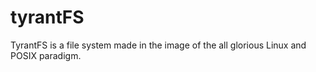 # tyrantFS
TyrantFS is a file system made in the image of the all glorious Linux and POSIX paradigm. 
